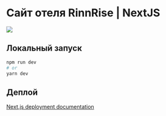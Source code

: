 # Сайт отеля RinnRise | NextJS
![](https://upro.group/images/logo.png)

## Локальный запуск

```bash
npm run dev
# or
yarn dev
```
## Деплой

[Next.js deployment documentation](https://nextjs.org/docs/deployment)
